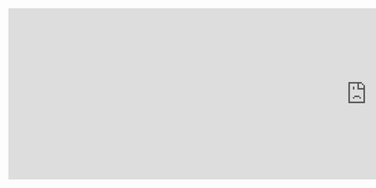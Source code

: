 <iframe src="http://81.68.211.196:9091/live2d-music3.html" data-src="" border="0" frameborder="no" framespacing="0" allowfullscreen="true" style="width: 1426px; height: 341px;"></iframe>